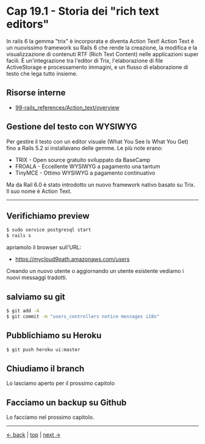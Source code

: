 # <a name="top"></a> Cap 19.1 - Storia dei "rich text editors"

In rails 6 la gemma "trix" è incorporata e diventa Action Text!
Action Text è un nuovissimo framework su Rails 6 che rende la creazione, la modifica e la visualizzazione di contenuti RTF (Rich Text Content) nelle applicazioni super facili. È un'integrazione tra l'editor di Trix, l'elaborazione di file ActiveStorage e processamento immagini, e un flusso di elaborazione di testo che lega tutto insieme.



## Risorse interne

- [99-rails_references/Action_text/overview]()



## Gestione del testo con WYSIWYG

Per gestire il testo con un editor visuale (What You See Is What You Get) fino a Rails 5.2 si installavano delle gemme.
Le più note erano:

- TRIX - Open source gratuito sviluppato da BaseCamp
- FROALA - Eccellente WYSIWYG a pagamento una tantum
- TinyMCE - Ottimo WYSIWYG a pagamento continuativo

Ma da Rail 6.0 è stato introdotto un nuovo framework nativo basato su Trix. Il suo nome è Action Text.






---



## Verifichiamo preview

```bash
$ sudo service postgresql start
$ rails s
```

apriamolo il browser sull'URL:

* https://mycloud9path.amazonaws.com/users

Creando un nuovo utente o aggiornando un utente esistente vediamo i nuovi messaggi tradotti.



## salviamo su git

```bash
$ git add -A
$ git commit -m "users_controllers notice messages i18n"
```



## Pubblichiamo su Heroku

```bash
$ git push heroku ui:master
```



## Chiudiamo il branch

Lo lasciamo aperto per il prossimo capitolo



## Facciamo un backup su Github

Lo facciamo nel prossimo capitolo.



---

[<- back](https://github.com/flaviobordonidev/leanpubabrandnewcms/blob/master/01-base/09-manage_users/03-browser_tab_title_users-it.md)
 | [top](#top) |
[next ->](https://github.com/flaviobordonidev/leanpubabrandnewcms/blob/master/01-base/10-users_i18n/02-users_form_i18n-it.md)
